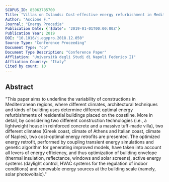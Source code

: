 ```yaml
---
SCOPUS_ID: 85063785700
Title: "Villas on Islands: Cost-effective energy refurbishment in Mediterranean coastline houses"
Author: "Ascione F."
Journal: "Energy Procedia"
Publication Date: {'$date': '2019-01-01T00:00:00Z'}
Publication Year: 2019
DOI: "10.1016/j.egypro.2018.12.050"
Source Type: "Conference Proceeding"
Document Type: "cp"
Document Type Description: "Conference Paper"
Affliation: "Università degli Studi di Napoli Federico II"
Affliation Country: "Italy"
Cited by count: 10
---
```


## Abstract
"This paper aims to underline the variability of constructions in Mediterranean regions, where different climates, architectural techniques and kinds of building uses determine different optimal energy refurbishments of residential buildings placed on the coastline. More in detail, by considering two different construction technologies (i.e., a lightweight house in reinforced concrete and a massive tuff-made villa), two different climates (Greek coast, climate of Athens and Italian coast, climate of Naples), two cost-optimal energy retrofits are presented. The optimized energy retrofit, performed by coupling transient energy simulations and genetic algorithm for generating improved models, have taken into account all levers of energy efficiency, and thus optimization of building envelope (thermal insulation, reflectance, windows and solar screens), active energy systems (daylight control, HVAC systems for the regulation of indoor conditions) and renewable energy sources at the building scale (namely, solar photovoltaic)."
